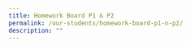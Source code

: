 ```yaml
---
title: Homework Board P1 & P2
permalink: /our-students/homework-board-p1-n-p2/
description: ""
---
```

